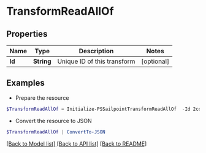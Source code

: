 # TransformReadAllOf
## Properties

Name | Type | Description | Notes
------------ | ------------- | ------------- | -------------
**Id** | **String** | Unique ID of this transform | [optional] 

## Examples

- Prepare the resource
```powershell
$TransformReadAllOf = Initialize-PSSailpointTransformReadAllOf  -Id 2cd78adghjkja34jh2b1hkjhasuecd
```

- Convert the resource to JSON
```powershell
$TransformReadAllOf | ConvertTo-JSON
```

[[Back to Model list]](../README.md#documentation-for-models) [[Back to API list]](../README.md#documentation-for-api-endpoints) [[Back to README]](../README.md)

